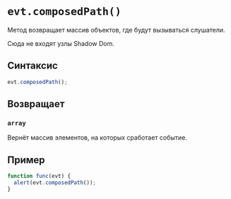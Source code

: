 # `evt.composedPath()`

Метод возвращает массив объектов, где будут вызываться слушатели.

Сюда не входят узлы Shadow Dom.

## Синтаксис

```js
evt.composedPath();
```

## Возвращает

### `array`

Вернёт массив элементов, на которых сработает событие.

## Пример

```js
function func(evt) {
  alert(evt.composedPath());
}
```
